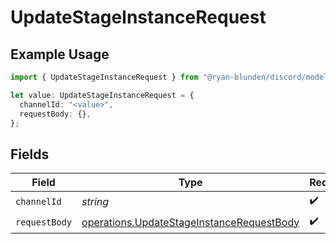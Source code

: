 # UpdateStageInstanceRequest

## Example Usage

```typescript
import { UpdateStageInstanceRequest } from "@ryan-blunden/discord/models/operations";

let value: UpdateStageInstanceRequest = {
  channelId: "<value>",
  requestBody: {},
};
```

## Fields

| Field                                                                                                  | Type                                                                                                   | Required                                                                                               | Description                                                                                            |
| ------------------------------------------------------------------------------------------------------ | ------------------------------------------------------------------------------------------------------ | ------------------------------------------------------------------------------------------------------ | ------------------------------------------------------------------------------------------------------ |
| `channelId`                                                                                            | *string*                                                                                               | :heavy_check_mark:                                                                                     | N/A                                                                                                    |
| `requestBody`                                                                                          | [operations.UpdateStageInstanceRequestBody](../../models/operations/updatestageinstancerequestbody.md) | :heavy_check_mark:                                                                                     | N/A                                                                                                    |